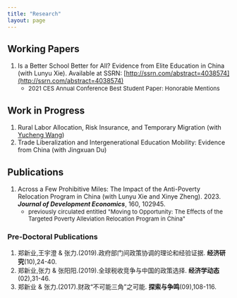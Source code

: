 ```yaml
---
title: "Research"
layout: page
---
```


## Working Papers

1. Is a Better School Better for All? Evidence from Elite Education in China (with Lunyu Xie). Available at SSRN: [http://ssrn.com/abstract=4038574](http://ssrn.com/abstract=4038574)
    - <font size = 2>2021 CES Annual Conference Best Student Paper: Honorable Mentions</font>
 

## Work in Progress

1. Rural Labor Allocation, Risk Insurance, and Temporary Migration (with [Yucheng Wang](https://yuchengwang.weebly.com))
2. Trade Liberalization and Intergenerational Education Mobility: Evidence from China (with Jingxuan Du)

## Publications

1. Across a Few Prohibitive Miles: The Impact of the Anti-Poverty Relocation Program in China (with Lunyu Xie and Xinye Zheng). 2023. **_Journal of Development Economics_**, 160, 102945.
    - <font size = 2>previously circulated entitled "Moving to Opportunity: The Effects of the Targeted Poverty Alleviation Relocation Program in China"</font>

### Pre-Doctoral Publications

1. 郑新业,王宇澄 & 张力.(2019).政府部门间政策协调的理论和经验证据. **经济研究**(10),24-40.
2. 郑新业,张力 & 张阳阳.(2019).全球税收竞争与中国的政策选择. **经济学动态**(02),31-46.
3. 郑新业 & 张力.(2017).财政“不可能三角”之可能. **探索与争鸣**(09),108-116.
